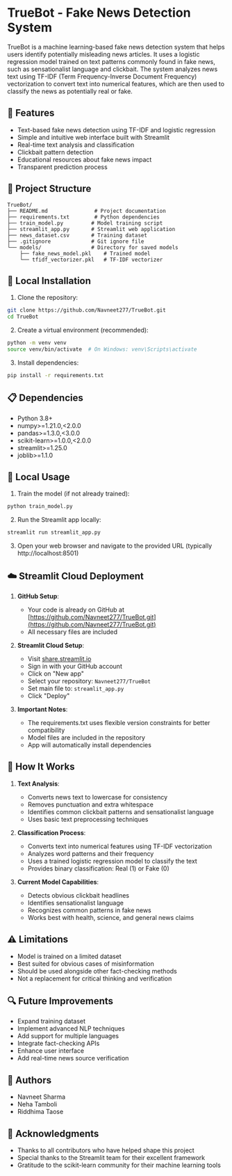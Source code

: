# TrueBot - Fake News Detection System

TrueBot is a machine learning-based fake news detection system that helps users identify potentially misleading news articles. It uses a logistic regression model trained on text patterns commonly found in fake news, such as sensationalist language and clickbait. The system analyzes news text using TF-IDF (Term Frequency-Inverse Document Frequency) vectorization to convert text into numerical features, which are then used to classify the news as potentially real or fake.

## 🌟 Features

- Text-based fake news detection using TF-IDF and logistic regression
- Simple and intuitive web interface built with Streamlit
- Real-time text analysis and classification
- Clickbait pattern detection
- Educational resources about fake news impact
- Transparent prediction process

## 🔧 Project Structure

```
TrueBot/
├── README.md               # Project documentation
├── requirements.txt        # Python dependencies
├── train_model.py         # Model training script
├── streamlit_app.py       # Streamlit web application
├── news_dataset.csv       # Training dataset
├── .gitignore             # Git ignore file
└── models/                # Directory for saved models
    ├── fake_news_model.pkl    # Trained model
    └── tfidf_vectorizer.pkl   # TF-IDF vectorizer
```

## 🚀 Local Installation

1. Clone the repository:
```bash
git clone https://github.com/Navneet277/TrueBot.git
cd TrueBot
```

2. Create a virtual environment (recommended):
```bash
python -m venv venv
source venv/bin/activate  # On Windows: venv\Scripts\activate
```

3. Install dependencies:
```bash
pip install -r requirements.txt
```

## 📋 Dependencies

- Python 3.8+
- numpy>=1.21.0,<2.0.0
- pandas>=1.3.0,<3.0.0
- scikit-learn>=1.0.0,<2.0.0
- streamlit>=1.25.0
- joblib>=1.1.0

## 🎯 Local Usage

1. Train the model (if not already trained):
```bash
python train_model.py
```

2. Run the Streamlit app locally:
```bash
streamlit run streamlit_app.py
```

3. Open your web browser and navigate to the provided URL (typically http://localhost:8501)

## ☁️ Streamlit Cloud Deployment

1. **GitHub Setup**:
   - Your code is already on GitHub at [https://github.com/Navneet277/TrueBot.git](https://github.com/Navneet277/TrueBot.git)
   - All necessary files are included

2. **Streamlit Cloud Setup**:
   - Visit [share.streamlit.io](https://share.streamlit.io)
   - Sign in with your GitHub account
   - Click on "New app"
   - Select your repository: `Navneet277/TrueBot`
   - Set main file to: `streamlit_app.py`
   - Click "Deploy"

3. **Important Notes**:
   - The requirements.txt uses flexible version constraints for better compatibility
   - Model files are included in the repository
   - App will automatically install dependencies

## 🎯 How It Works

1. **Text Analysis**:
   - Converts news text to lowercase for consistency
   - Removes punctuation and extra whitespace
   - Identifies common clickbait patterns and sensationalist language
   - Uses basic text preprocessing techniques

2. **Classification Process**:
   - Converts text into numerical features using TF-IDF vectorization
   - Analyzes word patterns and their frequency
   - Uses a trained logistic regression model to classify the text
   - Provides binary classification: Real (1) or Fake (0)

3. **Current Model Capabilities**:
   - Detects obvious clickbait headlines
   - Identifies sensationalist language
   - Recognizes common patterns in fake news
   - Works best with health, science, and general news claims

## ⚠️ Limitations

- Model is trained on a limited dataset
- Best suited for obvious cases of misinformation
- Should be used alongside other fact-checking methods
- Not a replacement for critical thinking and verification

## 🔍 Future Improvements

- Expand training dataset
- Implement advanced NLP techniques
- Add support for multiple languages
- Integrate fact-checking APIs
- Enhance user interface
- Add real-time news source verification

## 👥 Authors

- Navneet Sharma
- Neha Tamboli
- Riddhima Taose

## 🙏 Acknowledgments

- Thanks to all contributors who have helped shape this project
- Special thanks to the Streamlit team for their excellent framework
- Gratitude to the scikit-learn community for their machine learning tools
